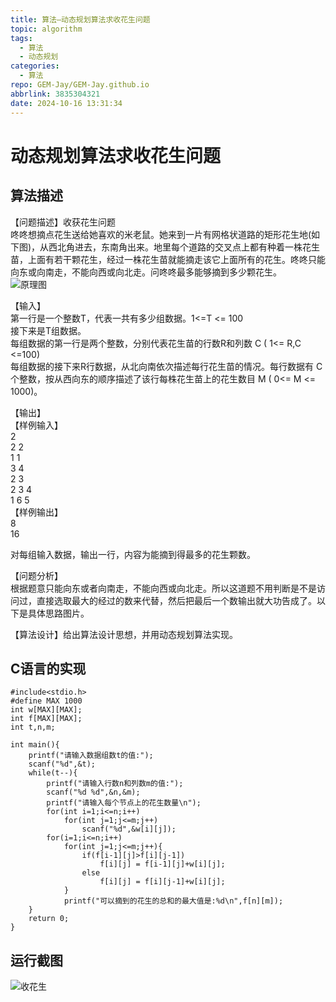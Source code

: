 ```yaml
---
title: 算法—动态规划算法求收花生问题
topic: algorithm
tags:
  - 算法
  - 动态规划
categories:
  - 算法
repo: GEM-Jay/GEM-Jay.github.io
abbrlink: 3835304321
date: 2024-10-16 13:31:34
---
```

# 动态规划算法求收花生问题

## 算法描述

【问题描述】收获花生问题  
咚咚想摘点花生送给她喜欢的米老鼠。她来到一片有网格状道路的矩形花生地\(如下图\)，从西北角进去，东南角出来。地里每个道路的交叉点上都有种着一株花生苗，上面有若干颗花生，经过一株花生苗就能摘走该它上面所有的花生。咚咚只能向东或向南走，不能向西或向北走。问咚咚最多能够摘到多少颗花生。  
![原理图](https://cdn.jsdelivr.net/gh/GEM-Jay/images/shouhuasheng.jpg)

【输入】  
第一行是一个整数T，代表一共有多少组数据。1\<=T \<= 100  
接下来是T组数据。  
每组数据的第一行是两个整数，分别代表花生苗的行数R和列数 C \( 1\<= R,C \<=100\)  
每组数据的接下来R行数据，从北向南依次描述每行花生苗的情况。每行数据有 C 个整数，按从西向东的顺序描述了该行每株花生苗上的花生数目 M \( 0\<= M \<= 1000\)。

【输出】  
【样例输入】  
2  
2 2  
1 1  
3 4  
2 3  
2 3 4  
1 6 5  
【样例输出】  
8  
16

对每组输入数据，输出一行，内容为能摘到得最多的花生颗数。

【问题分析】  
根据题意只能向东或者向南走，不能向西或向北走。所以这道题不用判断是不是访问过，直接选取最大的经过的数来代替，然后把最后一个数输出就大功告成了。以下是具体思路图片。

【算法设计】给出算法设计思想，并用动态规划算法实现。

## C语言的实现

```代码
#include<stdio.h>
#define MAX 1000
int w[MAX][MAX];
int f[MAX][MAX];
int t,n,m;

int main(){
	printf("请输入数据组数t的值:");
    scanf("%d",&t);
    while(t--){
		printf("请输入行数n和列数m的值:");
        scanf("%d %d",&n,&m);
		printf("请输入每个节点上的花生数量\n");
        for(int i=1;i<=n;i++)
            for(int j=1;j<=m;j++)
                scanf("%d",&w[i][j]);
        for(i=1;i<=n;i++)
            for(int j=1;j<=m;j++){
				if(f[i-1][j]>f[i][j-1])
					f[i][j] = f[i-1][j]+w[i][j];
				else
					f[i][j] = f[i][j-1]+w[i][j];
			}
			printf("可以摘到的花生的总和的最大值是:%d\n",f[n][m]);
    }
	return 0;
}
```

## 运行截图

![收花生](https://cdn.jsdelivr.net/gh/GEM-Jay/images/%E5%8A%A8%E6%80%81%E8%A7%84%E5%88%92%E7%AE%97%E6%B3%95%E6%B1%82%E6%94%B6%E8%8A%B1%E7%94%9F.jpg)